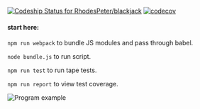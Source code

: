 [ ![Codeship Status for RhodesPeter/blackjack](https://app.codeship.com/projects/e8078990-136f-0136-fdb7-3ed9af7ce448/status?branch=master)](https://app.codeship.com/projects/283198)
[![codecov](https://codecov.io/gh/RhodesPeter/blackjack/branch/master/graph/badge.svg)](https://codecov.io/gh/RhodesPeter/blackjack)


#### start here:

`npm run webpack` to bundle JS modules and pass through babel.

`node bundle.js` to run script.

`npm run test` to run tape tests.

`npm run report` to view test coverage.

![Program example](https://github.com/RhodesPeter/blackjack/blob/master/assets/readme-example.png])
